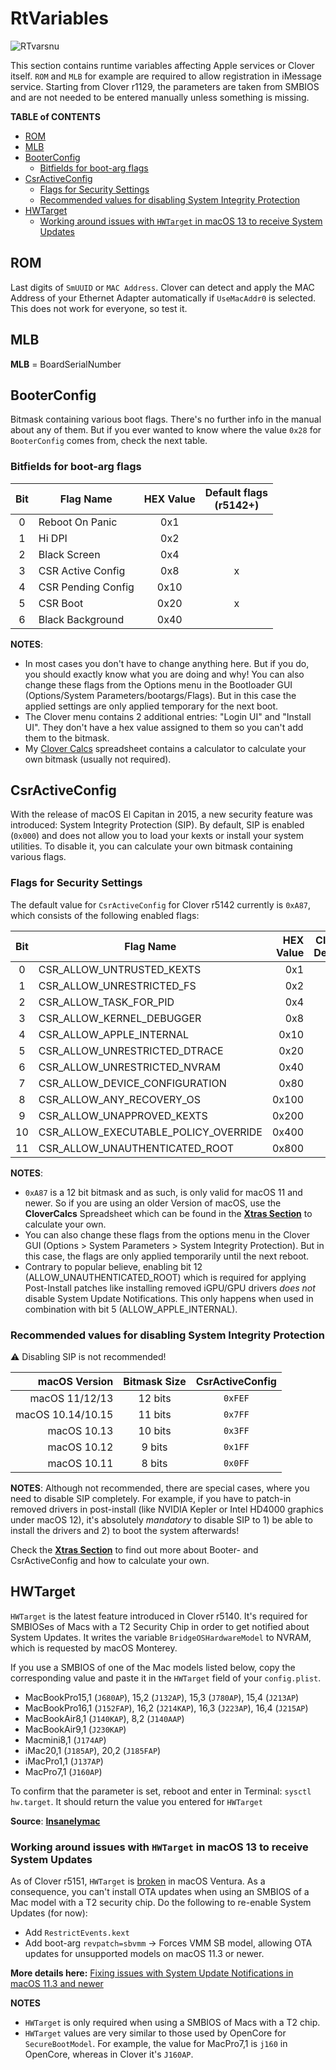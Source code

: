# RtVariables
![RTvarsnu](https://user-images.githubusercontent.com/76865553/140332564-944c61eb-6168-4a12-b580-0f0744fd4fdf.png)

This section contains runtime variables affecting Apple services or Clover itself. `ROM` and `MLB` for example are required to allow registration in iMessage service. Starting from Clover r1129, the parameters are taken from SMBIOS and are not needed to be entered manually unless something is missing.

**TABLE of CONTENTS**

- [ROM](#rom)
- [MLB](#mlb)
- [BooterConfig](#booterconfig)
  - [Bitfields for boot-arg flags](#bitfields-for-boot-arg-flags)
- [CsrActiveConfig](#csractiveconfig)
  - [Flags for Security Settings](#flags-for-security-settings)
  - [Recommended values for disabling System Integrity Protection](#recommended-values-for-disabling-system-integrity-protection)
- [HWTarget](#hwtarget)
  - [Working around issues with  `HWTarget` in macOS 13 to receive System Updates](#working-around-issues-with--hwtarget-in-macos-13-to-receive-system-updates)


## ROM
Last digits of `SmUUID` or `MAC Address`. Clover can detect and apply the MAC Address of your Ethernet Adapter automatically if `UseMacAddr0` is selected. This does not work for everyone, so test it.

## MLB
**MLB** = BoardSerialNumber

## BooterConfig
Bitmask containing various boot flags. There's no further info in the manual about any of them. But if you ever wanted to know where the value `0x28` for `BooterConfig` comes from, check the next table.

### Bitfields for boot-arg flags
|Bit  | Flag Name | HEX Value  | Default flags</br>(r5142+)
|:---:|-----------|:-----------:|:---------------:|
|0| Reboot On Panic    | 0x1 |
|1| Hi DPI             | 0x2 |
|2| Black Screen       | 0x4 |
|3| CSR Active Config  | 0x8 | x |
|4| CSR Pending Config | 0x10 |
|5| CSR Boot           | 0x20 | x |
|6| Black Background   | 0x40 |

**NOTES**: 

- In most cases you don't have to change anything here. But if you do, you should exactly know what you are doing and why! You can also change these flags from the Options menu in the Bootloader GUI (Options/System Parameters/bootargs/Flags). But in this case the applied settings are only applied temporary for the next boot.
- The Clover menu contains 2 additional entries: "Login UI" and "Install UI". They don't have a hex value assigned to them so you can't add them to the bitmask.
- My [Clover Calcs](https://github.com/5T33Z0/Clover-Crate/tree/main/Xtras) spreadsheet contains a calculator to calculate your own bitmask (usually not required).

## CsrActiveConfig
With the release of macOS El Capitan in 2015, a new security feature was introduced: System Integrity Protection (SIP). By default, SIP is enabled (`0x000`) and does not allow you to load your kexts or install your system utilities. To disable it, you can calculate your own bitmask containing various flags.
 
### Flags for Security Settings
The default value for `CsrActiveConfig` for Clover r5142 currently is `0xA87`, which consists of the following enabled flags:

|Bit| Flag Name | HEX Value | Clover Default
|:-:|-----------|----------:|:---------------:|
|0|CSR_ALLOW_UNTRUSTED_KEXTS|0x1|x
|1|CSR_ALLOW_UNRESTRICTED_FS|0x2|x
|2|CSR_ALLOW_TASK_FOR_PID|0x4|x
|3|CSR_ALLOW_KERNEL_DEBUGGER|0x8|
|4|CSR_ALLOW_APPLE_INTERNAL|0x10|
|5|CSR_ALLOW_UNRESTRICTED_DTRACE |0x20|
|6|CSR_ALLOW_UNRESTRICTED_NVRAM|0x40|
|7|CSR_ALLOW_DEVICE_CONFIGURATION|0x80|x
|8|CSR_ALLOW_ANY_RECOVERY_OS|0x100|
|9|CSR_ALLOW_UNAPPROVED_KEXTS|0x200|x
|10|CSR_ALLOW_EXECUTABLE_POLICY_OVERRIDE|0x400|
|11|CSR_ALLOW_UNAUTHENTICATED_ROOT|0x800|x

**NOTES**: 

- `0xA87` is a 12 bit bitmask and as such, is only valid for macOS 11 and newer. So if you are using an older Version of macOS, use the **CloverCalcs** Spreadsheet which can be found in the [**Xtras Section**](https://github.com/5T33Z0/Clover-Crate/tree/main/Xtras) to calculate your own.
- You can also change these flags from the options menu in the Clover GUI (Options > System Parameters > System Integrity Protection). But in this case, the flags are only applied temporarily until the next reboot.
- Contrary to popular believe, enabling bit 12 (ALLOW_UNAUTHENTICATED_ROOT) which is required for applying Post-Install patches like installing removed iGPU/GPU drivers *does not* disable System Update Notifications. This only happens when used in combination with bit 5 (ALLOW_APPLE_INTERNAL).

### Recommended values for disabling System Integrity Protection
:warning: Disabling SIP is not recommended!

| macOS Version     | Bitmask Size  | CsrActiveConfig |
|------------------:|:-------------:|:---------------:|
| macOS 11/12/13    | 12 bits       |`0xFEF`
| macOS 10.14/10.15 | 11 bits       |`0x7FF`
| macOS 10.13       | 10 bits       |`0x3FF`
| macOS 10.12       | 9 bits        |`0x1FF`
| macOS 10.11       | 8 bits        |`0x0FF`

**NOTES**: 
Although not recommended, there are special cases, where you need to disable SIP completely. For example, if you have to patch-in removed drivers in post-install (like NVIDIA Kepler or Intel HD4000 graphics under macOS 12), it's absolutely *mandatory* to disable SIP to 1) be able to install the drivers and 2) to boot the system afterwards!

Check the [**Xtras Section**](https://github.com/5T33Z0/Clover-Crate/tree/main/Xtras) to find out more about Booter- and CsrActiveConfig and how to calculate your own.

## HWTarget
`HWTarget` is the latest feature introduced in Clover r5140. It's required for SMBIOSes of Macs with a T2 Security Chip in order to get notified about System Updates. It writes the variable `BridgeOSHardwareModel` to NVRAM, which is requested by macOS Monterey. 

If you use a SMBIOS of one of the Mac models listed below, copy the corresponding value and paste it in the `HWTarget` field of your `config.plist`.

- MacBookPro15,1 (`J680AP`), 15,2 (`J132AP`), 15,3 (`J780AP`), 15,4 (`J213AP`)
- MacBookPro16,1 (`J152FAP`), 16,2 (`J214KAP`), 16,3 (`J223AP`), 16,4 (`J215AP`)
- MacBookAir8,1 (`J140KAP`), 8,2 (`J140AAP`)
- MacBookAir9,1 (`J230KAP`)
- Macmini8,1 (`J174AP`)
- iMac20,1 (`J185AP`), 20,2 (`J185FAP`)
- iMacPro1,1 (`J137AP`)
- MacPro7,1 (`J160AP`)

To confirm that the parameter is set, reboot and enter in Terminal: `sysctl hw.target`. It should return the value you entered for `HWTarget`

**Source**: [**Insanelymac**](https://www.insanelymac.com/forum/topic/284656-clover-general-discussion/?do=findComment&comment=2771041)

### Working around issues with  `HWTarget` in macOS 13 to receive System Updates

As of Clover r5151, `HWTarget` is [broken](https://www.insanelymac.com/forum/topic/284656-clover-general-discussion/?do=findComment&comment=2800185) in macOS Ventura. As a consequence, you can't install OTA updates when using an SMBIOS of a Mac model with a T2 security chip. Do the following to re-enable System Updates (for now):

- Add `RestrictEvents.kext` 
- Add boot-arg `revpatch=sbvmm` &rarr; Forces VMM SB model, allowing OTA updates for unsupported models on macOS 11.3 or newer.

**More details here:** [Fixing issues with System Update Notifications in macOS 11.3 and newer](https://github.com/5T33Z0/OC-Little-Translated/tree/main/S_System_Updates#what-about-clover)

**NOTES**

- `HWTarget` is only required when using a SMBIOS of Macs with a T2 chip.
- `HWTarget` values are very similar to those used by OpenCore for `SecureBootModel`. For example, the value for MacPro7,1 is `j160` in OpenCore, whereas in Clover it's `J160AP`.
